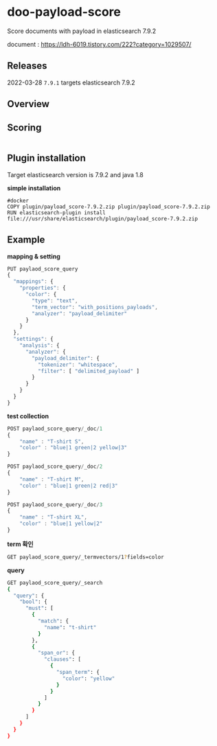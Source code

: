 # doo-payload-score
Score documents with payload in elasticsearch 7.9.2

document : https://ldh-6019.tistory.com/222?category=1029507/

## Releases
2022-03-28 `7.9.1` targets elasticsearch 7.9.2

## Overview


## Scoring
```java

```

## Plugin installation
Target elasticsearch version is 7.9.2 and java 1.8

**simple installation**
```shell
#docker 
COPY plugin/payload_score-7.9.2.zip plugin/payload_score-7.9.2.zip
RUN elasticsearch-plugin install file:///usr/share/elasticsearch/plugin/payload_score-7.9.2.zip

```



## Example

**mapping & setting**

```javascript 1.8
PUT paylaod_score_query
{
  "mappings": {
    "properties": {
      "color": {
        "type": "text",
        "term_vector": "with_positions_payloads",
        "analyzer": "payload_delimiter"
      }
    }
  },
  "settings": {
    "analysis": {
      "analyzer": {
        "payload_delimiter": {
          "tokenizer": "whitespace",
          "filter": [ "delimited_payload" ]
        }
      }
    }
  }
}

```

**test collection**
```javascript
POST paylaod_score_query/_doc/1
{
    "name" : "T-shirt S",
    "color" : "blue|1 green|2 yellow|3"
}

POST paylaod_score_query/_doc/2
{
    "name" : "T-shirt M",
    "color" : "blue|1 green|2 red|3"
}

POST paylaod_score_query/_doc/3
{
    "name" : "T-shirt XL",
    "color" : "blue|1 yellow|2"
}
```

**term 확인**
```bash
GET paylaod_score_query/_termvectors/1?fields=color
```

**query**
```bash
GET paylaod_score_query/_search
{
  "query": {
    "bool": {
      "must": [
        {
          "match": {
            "name": "t-shirt"
          }
        },
        {
          "span_or": {
            "clauses": [
              {
                "span_term": {
                  "color": "yellow"
                }
              }
            ]
          }
        }
      ]
    }
  }
}
```
